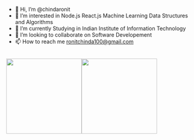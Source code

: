 - 👋 Hi, I’m @chindaronit
- 👀 I’m interested in Node.js React.js Machine Learning Data Structures and Algorithms  
- 🌱 I’m currently Studying in Indian Institute of Information Technology
- 💞️ I’m looking to collaborate on Software Developement
- 📫 How to reach me ronitchinda100@gmail.com
</br>
<img height=200 align="center" src="https://github-readme-stats.vercel.app/api?username=chindaronit&theme=gruvbox" /><img height=200 align="center" src="https://github-readme-stats.vercel.app/api/top-langs?username=chindaronit&layout=compact&langs_count=8&card_width=300&theme=gruvbox" />
</br>
  
<!---[![@anant357's Holopin board](https://holopin.me/anant357)](https://holopin.io/@anant357)
anant-357/anant-357 is a ✨ special ✨ repository because its `README.md` (this file) appears on your GitHub profile.
You can click the Preview link to take a look at your changes.
--->
